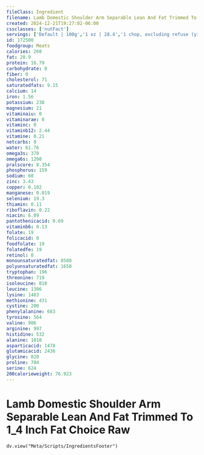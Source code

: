 ```yaml
---
fileClass: Ingredient
filename: Lamb Domestic Shoulder Arm Separable Lean And Fat Trimmed To 1_4 Inch Fat Choice Raw
created: 2024-12-21T19:27:02-06:00
cssclasses: ['nutFact']
servings: ['Default | 100g','1 oz | 28.4','1 chop, excluding refuse (yield from 1 raw chop, with refuse, weighing 160 g) | 133']
id: 172500
foodgroup: Meats
calories: 260
fat: 20.9
protein: 16.79
carbohydrate: 0
fiber: 0
cholesterol: 71
saturatedfats: 9.15
calcium: 14
iron: 1.56
potassium: 238
magnesium: 21
vitaminaiu: 0
vitaminarae: 0
vitaminc: 0
vitaminb12: 2.44
vitamine: 0.21
netcarbs: 0
water: 61.76
omega3s: 370
omega6s: 1200
pralscore: 8.354
phosphorus: 159
sodium: 60
zinc: 3.43
copper: 0.102
manganese: 0.019
selenium: 19.3
thiamin: 0.11
riboflavin: 0.22
niacin: 6.09
pantothenicacid: 0.69
vitaminb6: 0.13
folate: 19
folicacid: 0
foodfolate: 19
folatedfe: 19
retinol: 0
monounsaturatedfat: 8580
polyunsaturatedfat: 1650
tryptophan: 196
threonine: 719
isoleucine: 810
leucine: 1306
lysine: 1483
methionine: 431
cystine: 200
phenylalanine: 683
tyrosine: 564
valine: 906
arginine: 997
histidine: 532
alanine: 1010
asparticacid: 1478
glutamicacid: 2436
glycine: 820
proline: 704
serine: 624
200calorieweight: 76.923
---
```


# Lamb Domestic Shoulder Arm Separable Lean And Fat Trimmed To 1_4 Inch Fat Choice Raw

```dataviewjs
dv.view("Meta/Scripts/IngredientsFooter")
```
